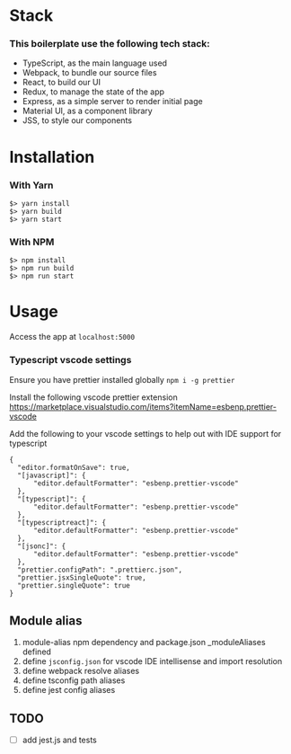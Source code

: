 # Stack

### This boilerplate use the following tech stack:

- TypeScript, as the main language used
- Webpack, to bundle our source files
- React, to build our UI
- Redux, to manage the state of the app
- Express, as a simple server to render initial page
- Material UI, as a component library
- JSS, to style our components

# Installation

### With Yarn

```
$> yarn install
$> yarn build
$> yarn start
```

### With NPM

```
$> npm install
$> npm run build
$> npm run start
```

# Usage

Access the app at `localhost:5000`

### Typescript vscode settings

Ensure you have prettier installed globally `npm i -g prettier`

Install the following vscode prettier extension https://marketplace.visualstudio.com/items?itemName=esbenp.prettier-vscode

Add the following to your vscode settings to help out with IDE support for typescript

```
{
  "editor.formatOnSave": true,
  "[javascript]": {
      "editor.defaultFormatter": "esbenp.prettier-vscode"
  },
  "[typescript]": {
      "editor.defaultFormatter": "esbenp.prettier-vscode"
  },
  "[typescriptreact]": {
      "editor.defaultFormatter": "esbenp.prettier-vscode"
  },
  "[jsonc]": {
      "editor.defaultFormatter": "esbenp.prettier-vscode"
  },
  "prettier.configPath": ".prettierc.json",
  "prettier.jsxSingleQuote": true,
  "prettier.singleQuote": true
}
```

## Module alias

1. module-alias npm dependency and package.json \_moduleAliases defined
1. define `jsconfig.json` for vscode IDE intellisense and import resolution
1. define webpack resolve aliases
1. define tsconfig path aliases
1. define jest config aliases

## TODO

- [ ] add jest.js and tests
